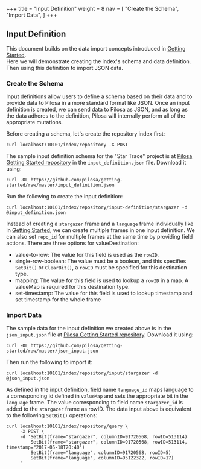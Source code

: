 +++
title = "Input Definition"
weight = 8
nav = [
    "Create the Schema",
    "Import Data",
]
+++

## Input Definition
This document builds on the data import concepts introduced in [Getting Started](../getting-started/).  
Here we will demonstrate creating the index's schema and data definition.  Then using this definition to import JSON data.

### Create the Schema

Input definitions allow users to define a schema based on their data and to provide data to Pilosa in a more standard format like JSON. Once an input definition is created, we can send data to Pilosa as JSON, and as long as the data adheres to the definition, Pilosa will internally perform all of the appropriate mutations.

Before creating a schema, let's create the repository index first:

```
curl localhost:10101/index/repository -X POST
```
The sample input definition schema for the "Star Trace" project is at [Pilosa Getting Started repository](https://github.com/pilosa/getting-started) in the `input_definition.json` file. Download it using:
```
curl -OL https://github.com/pilosa/getting-started/raw/master/input_definition.json
```

Run the following to create the input definition:
```
curl localhost:10101/index/repository/input-definition/stargazer -d @input_definition.json 
```

Instead of creating a `stargazer` frame and a `language` frame individually like in [Getting Started](../getting-started/), we can create multiple frames in one input definition.
We can also set `repo_id` for multiple frames at the same time by providing field actions. There are three options for valueDestination:

 - value-to-row: The value for this field is used as the `rowID`.
 - single-row-boolean: The value must be a boolean, and this specifies `SetBit()` or `ClearBit()`, a `rowID` must be specified for this destination type.
 - mapping: The value for this field is used to lookup a `rowID` in a map. A valueMap is required for this destination type.
 - set-timestamp: The value for this field is used to lookup timestamp and set timestamp for the whole frame

### Import Data

The sample data for the input definition we created above is in the `json_input.json` file at [Pilosa Getting Started repository](https://github.com/pilosa/getting-started). Download it using:
```
curl -OL https://github.com/pilosa/getting-started/raw/master/json_input.json
```

Then run the following to import it:
```
curl localhost:10101/index/repository/input/stargazer -d @json_input.json 
```

As defined in the input definition, field name `language_id` maps language to a corresponding id defined in `valueMap` and sets the appropriate bit in the `language` frame.  The value corresponding to field name `stargazer_id` is added to the `stargazer` frame as rowID.
The data input above is equivalent to the following `SetBit()` operations:

```
curl localhost:10101/index/repository/query \
     -X POST \
     -d 'SetBit(frame="stargazer", columnID=91720568, rowID=513114)
         SetBit(frame="stargazer", columnID=91720568, rowID=513114, timestamp="2017-05-18T20:40")
         SetBit(frame="language", columnID=91720568, rowID=5)
         SetBit(frame="language", columnID=95122322, rowID=17)
     '
```
